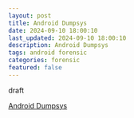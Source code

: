 ```yaml
---
layout: post
title: Android Dumpsys
date: 2024-09-10 18:00:10
last_updated: 2024-09-10 18:00:10
description: Android Dumpsys
tags: android forensic
categories: forensic
featured: false
---
```


draft

[Android Dumpsys]:https://developer.android.com/tools/dumpsys?hl=de "https://developer.android.com/tools/dumpsys?hl=de"
[Android Dumpsys]




